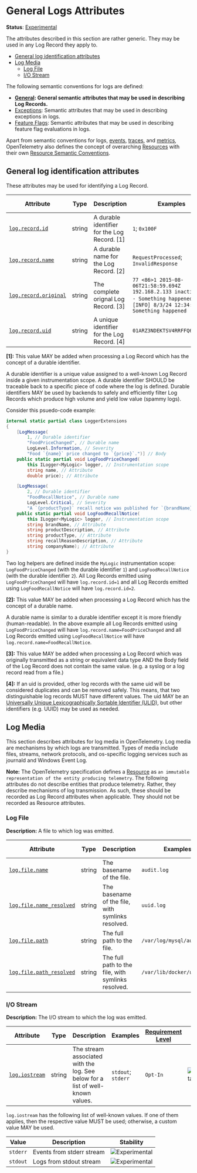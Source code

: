 <!--- Hugo front matter used to generate the website version of this page:
linkTitle: Logs
aliases: [logs-general]
--->

# General Logs Attributes

**Status**: [Experimental][DocumentStatus]

The attributes described in this section are rather generic.
They may be used in any Log Record they apply to.

<!-- Re-generate TOC with `markdown-toc --no-first-h1 -i` -->

<!-- toc -->

- [General log identification attributes](#general-log-identification-attributes)
- [Log Media](#log-media)
  - [Log File](#log-file)
  - [I/O Stream](#io-stream)

<!-- tocstop -->

The following semantic conventions for logs are defined:

* **[General](#general-log-identification-attributes): General semantic attributes that may be used in describing Log Records.**
* [Exceptions](/docs/exceptions/exceptions-logs.md): Semantic attributes that may be used in describing exceptions in logs.
* [Feature Flags](/docs/feature-flags/feature-flags-logs.md): Semantic attributes that may be used in describing feature flag evaluations in logs.

Apart from semantic conventions for logs, [events](events.md), [traces](trace.md), and [metrics](metrics.md),
OpenTelemetry also defines the concept of overarching [Resources](https://github.com/open-telemetry/opentelemetry-specification/tree/v1.35.0/specification/resource/sdk.md) with their own
[Resource Semantic Conventions](/docs/resource/README.md).

## General log identification attributes

These attributes may be used for identifying a Log Record.

<!-- semconv log.record -->
<!-- NOTE: THIS TEXT IS AUTOGENERATED. DO NOT EDIT BY HAND. -->
<!-- see templates/registry/markdown/snippet.md.j2 -->
<!-- prettier-ignore-start -->
<!-- markdownlint-capture -->
<!-- markdownlint-disable -->

| Attribute  | Type | Description  | Examples  | [Requirement Level](https://opentelemetry.io/docs/specs/semconv/general/attribute-requirement-level/) | Stability |
|---|---|---|---|---|---|
| [`log.record.id`](/docs/attributes-registry/log.md) | string | A durable identifier for the Log Record. [1] | `1`; `0x100F` | `Recommended` | ![Experimental](https://img.shields.io/badge/-experimental-blue) |
| [`log.record.name`](/docs/attributes-registry/log.md) | string | A durable name for the Log Record. [2] | `RequestProcessed`; `InvalidResponse` | `Recommended` | ![Experimental](https://img.shields.io/badge/-experimental-blue) |
| [`log.record.original`](/docs/attributes-registry/log.md) | string | The complete orignal Log Record. [3] | `77 <86>1 2015-08-06T21:58:59.694Z 192.168.2.133 inactive - - - Something happened`; `[INFO] 8/3/24 12:34:56 Something happened` | `Opt-In` | ![Experimental](https://img.shields.io/badge/-experimental-blue) |
| [`log.record.uid`](/docs/attributes-registry/log.md) | string | A unique identifier for the Log Record. [4] | `01ARZ3NDEKTSV4RRFFQ69G5FAV` | `Opt-In` | ![Experimental](https://img.shields.io/badge/-experimental-blue) |

**[1]:** This value MAY be added when processing a Log Record which has the
concept of a durable identifier.

A durable identifier is a unique value assigned to a well-known Log Record
inside a given instrumentation scope. A durable identifier SHOULD be traceable
back to a specific piece of code where the log is defined. Durable identifiers
MAY be used by backends to safely and efficiently filter Log Records which
produce high volume and yield low value (spammy logs).

Consider this psuedo-code example:

```csharp
internal static partial class LoggerExtensions
{
    [LogMessage(
        1, // Durable identifier
        "FoodPriceChanged", // Durable name
        LogLevel.Information, // Severity
        "Food `{name}` price changed to `{price}`.")] // Body
    public static partial void LogFoodPriceChanged(
        this ILogger<MyLogic> logger, // Instrumentation scope
        string name, // Attribute
        double price); // Attribute

    [LogMessage(
        2, // Durable identifier
        "FoodRecallNotice", // Durable name
        LogLevel.Critical, // Severity
        "A `{productType}` recall notice was published for `{brandName} {productDescription}` produced by `{companyName}` ({recallReasonDescription}).")] // Body
    public static partial void LogFoodRecallNotice(
        this ILogger<MyLogic> logger, // Instrumentation scope
        string brandName, // Attribute
        string productDescription, // Attribute
        string productType, // Attribute
        string recallReasonDescription, // Attribute
        string companyName); // Attribute
}
```

Two log helpers are defined inside the `MyLogic` instrumentation scope:
`LogFoodPriceChanged` (with the durable identifier `1`) and
`LogFoodRecallNotice` (with the durable identifier `2`). All Log Records emitted
using `LogFoodPriceChanged` will have `log.record.id=1` and all Log Records
emitted using `LogFoodRecallNotice` will have `log.record.id=2`.

**[2]:** This value MAY be added when processing a Log Record which has the
concept of a durable name.

A durable name is similar to a durable identifier except it is more friendly
(human-readable). In the above example all Log Records emitted using
`LogFoodPriceChanged` will have `log.record.name=FoodPriceChanged` and all Log
Records emitted using `LogFoodRecallNotice` will have
`log.record.name=FoodRecallNotice`.

**[3]:** This value MAY be added when processing a Log Record which was originally transmitted as a string or equivalent data type AND the Body field of the Log Record does not contain the same value. (e.g. a syslog or a log record read from a file.)

**[4]:** If an uid is provided, other log records with the same uid will be considered duplicates and can be removed safely. This means, that two distinguishable log records MUST have different values.
The uid MAY be an [Universally Unique Lexicographically Sortable Identifier (ULID)](https://github.com/ulid/spec), but other identifiers (e.g. UUID) may be used as needed.

<!-- markdownlint-restore -->
<!-- prettier-ignore-end -->
<!-- END AUTOGENERATED TEXT -->
<!-- endsemconv -->

## Log Media

This section describes attributes for log media in OpenTelemetry. Log media are mechanisms by which logs are transmitted. Types of media include files, streams, network protocols, and os-specific logging services such as journald and Windows Event Log.

**Note:** The OpenTelemetry specification defines a [Resource](https://github.com/open-telemetry/opentelemetry-specification/tree/v1.35.0/specification/resource/sdk.md) as `an immutable representation of the entity producing telemetry`.
The following attributes do not describe entities that produce telemetry. Rather, they describe mechanisms of log transmission.
As such, these should be recorded as Log Record attributes when applicable. They should not be recorded as Resource attributes.

### Log File

**Description:** A file to which log was emitted.

<!-- semconv attributes.log.file -->
<!-- NOTE: THIS TEXT IS AUTOGENERATED. DO NOT EDIT BY HAND. -->
<!-- see templates/registry/markdown/snippet.md.j2 -->
<!-- prettier-ignore-start -->
<!-- markdownlint-capture -->
<!-- markdownlint-disable -->

| Attribute  | Type | Description  | Examples  | [Requirement Level](https://opentelemetry.io/docs/specs/semconv/general/attribute-requirement-level/) | Stability |
|---|---|---|---|---|---|
| [`log.file.name`](/docs/attributes-registry/log.md) | string | The basename of the file. | `audit.log` | `Recommended` | ![Experimental](https://img.shields.io/badge/-experimental-blue) |
| [`log.file.name_resolved`](/docs/attributes-registry/log.md) | string | The basename of the file, with symlinks resolved. | `uuid.log` | `Opt-In` | ![Experimental](https://img.shields.io/badge/-experimental-blue) |
| [`log.file.path`](/docs/attributes-registry/log.md) | string | The full path to the file. | `/var/log/mysql/audit.log` | `Opt-In` | ![Experimental](https://img.shields.io/badge/-experimental-blue) |
| [`log.file.path_resolved`](/docs/attributes-registry/log.md) | string | The full path to the file, with symlinks resolved. | `/var/lib/docker/uuid.log` | `Opt-In` | ![Experimental](https://img.shields.io/badge/-experimental-blue) |


<!-- markdownlint-restore -->
<!-- prettier-ignore-end -->
<!-- END AUTOGENERATED TEXT -->
<!-- endsemconv -->

### I/O Stream

**Description:** The I/O stream to which the log was emitted.

<!-- semconv attributes.log -->
<!-- NOTE: THIS TEXT IS AUTOGENERATED. DO NOT EDIT BY HAND. -->
<!-- see templates/registry/markdown/snippet.md.j2 -->
<!-- prettier-ignore-start -->
<!-- markdownlint-capture -->
<!-- markdownlint-disable -->

| Attribute  | Type | Description  | Examples  | [Requirement Level](https://opentelemetry.io/docs/specs/semconv/general/attribute-requirement-level/) | Stability |
|---|---|---|---|---|---|
| [`log.iostream`](/docs/attributes-registry/log.md) | string | The stream associated with the log. See below for a list of well-known values. | `stdout`; `stderr` | `Opt-In` | ![Experimental](https://img.shields.io/badge/-experimental-blue) |

`log.iostream` has the following list of well-known values. If one of them applies, then the respective value MUST be used; otherwise, a custom value MAY be used.

| Value  | Description | Stability |
|---|---|---|
| `stderr` | Events from stderr stream | ![Experimental](https://img.shields.io/badge/-experimental-blue) |
| `stdout` | Logs from stdout stream | ![Experimental](https://img.shields.io/badge/-experimental-blue) |



<!-- markdownlint-restore -->
<!-- prettier-ignore-end -->
<!-- END AUTOGENERATED TEXT -->
<!-- endsemconv -->

[DocumentStatus]: https://opentelemetry.io/docs/specs/otel/document-status
